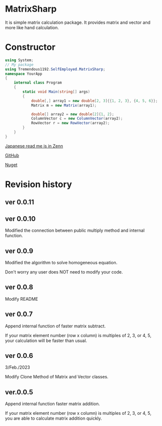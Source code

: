 # MatrixSharp
It is simple matrix calculation package.
It provides matrix and vector and more like hand calculation.

# Constructor
```cs
using System;
// My package
using Tremendous1192.SelfEmployed.MatrixSharp;
namespace YourApp
{
    internal class Program
    {
        static void Main(string[] args)
        {
            double[,] array1 = new double[2, 3]{{1, 2, 3}, {4, 5, 6}};
            Matrix m = new Matrix(array1);

            double[] array2 = new double[2]{1, 2};
            ColumnVector c = new ColumnVector(array2);
            RowVector r = new RowVector(array2);
        }
    }
}
```

[Japanese read me is in Zenn](https://zenn.dev/tremendous1192/articles/824b2d32381173)

[GitHub](https://github.com/Tremendous1192/MatrixSharp)

[Nuget](https://www.nuget.org/packages/MatrixSharp/)

# Revision history
## ver 0.0.11


## ver 0.0.10
Modified the connection between public multiply method and internal function.

## ver 0.0.9
Modified the algorithm to solve homogeneous equation.

Don't worry any user does NOT need to modify your code.

## ver 0.0.8
Modify README

## ver 0.0.7
Append internal function of faster matrix subtract.

If your matrix element number (row x column) is multiples of 2, 3, or 4, 5, your calculation will be faster than usual.

## ver 0.0.6  
3/Feb./2023

Modify Clone Method of Matrix and Vector classes.

## ver.0.0.5
Append internal function faster matrix addition.

If your matrix element number (row x column) is multiples of 2, 3, or 4, 5, you are able to calculate matrix addition quickly.